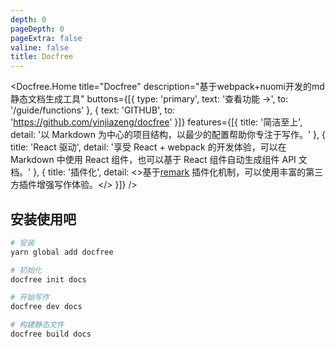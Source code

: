 ```yaml
---
depth: 0
pageDepth: 0
pageExtra: false
valine: false
title: Docfree
---
```


<Docfree.Home
  title="Docfree"
  description="基于webpack+nuomi开发的md静态文档生成工具"
  buttons={[{
    type: 'primary',
    text: '查看功能 →',
    to: '/guide/functions'
  }, {
    text: 'GITHUB',
    to: 'https://github.com/yinjiazeng/docfree'
  }]}
  features={[{
    title: '简洁至上',
    detail: '以 Markdown 为中心的项目结构，以最少的配置帮助你专注于写作。'
  }, {
    title: 'React 驱动',
    detail: '享受 React + webpack 的开发体验，可以在 Markdown 中使用 React 组件，也可以基于 React 组件自动生成组件 API 文档。'
  }, {
    title: '插件化',
    detail: <>基于<a href="https://remark.js.org/" target="_blank">remark</a> 插件化机制，可以使用丰富的第三方插件增强写作体验。</>
  }]}
/>

## 安装使用吧

```sh
# 安装
yarn global add docfree

# 初始化
docfree init docs

# 开始写作
docfree dev docs

# 构建静态文件
docfree build docs
```
